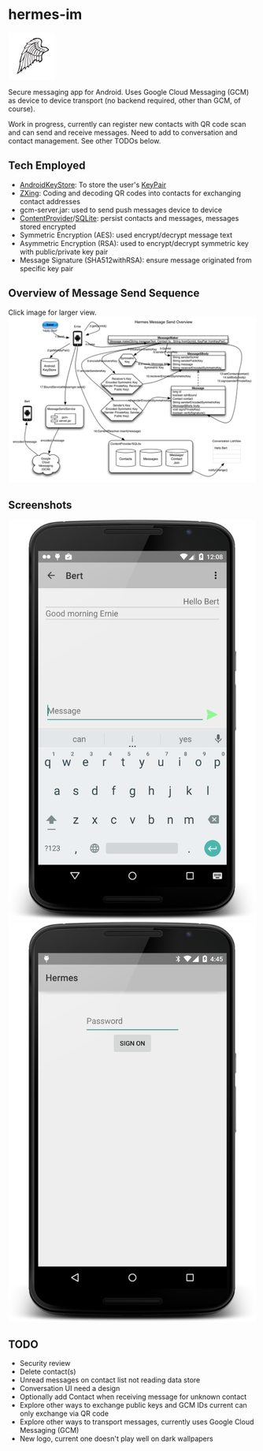 # hermes-im
![logo](app/src/main/res/drawable-xhdpi/ic_launcher.png?raw=true  "Logo")

Secure messaging app for Android.  Uses Google Cloud Messaging (GCM) as device to device transport (no backend required, other than GCM, of course).

Work in progress, currently can register new contacts with QR code scan and can send and receive messages. Need to add to conversation and contact management.  See other TODOs below. 

## Tech Employed
* [AndroidKeyStore](https://developer.android.com/training/articles/keystore.html): To store the user's [KeyPair](http://developer.android.com/reference/java/security/KeyPair.html)
* [ZXing](https://github.com/zxing/zxing/): Coding and decoding QR codes into contacts for exchanging contact addresses
* gcm-server.jar: used to send push messages device to device
* [ContentProvider](http://developer.android.com/guide/topics/providers/content-providers.html)/[SQLite](http://developer.android.com/reference/android/database/sqlite/SQLiteDatabase.html): persist contacts and messages, messages stored encrypted
* Symmetric Encryption (AES): used encrypt/decrypt message text
* Asymmetric Encryption (RSA): used to encrypt/decrypt symmetric key with public/private key pair
* Message Signature (SHA512withRSA): ensure message originated from specific key pair
 
## Overview of Message Send Sequence
Click image for larger view.
![Overview of Message Send Sequence](docs/Hermes-Overview-Message-Send.png?raw=true  "Overview")

## Screenshots
![Screenshot conversation](screenshots/Conversation.png?raw=true  "Conversation")
![Screenshot sign on](screenshots/SignOn.png?raw=true  "Sign on")

## TODO
* Security review
* Delete contact(s)
* Unread messages on contact list not reading data store
* Conversation UI need a design
*	Optionally add Contact when receiving message for unknown contact
*	Explore other ways to exchange public keys and GCM IDs current can only exchange via QR code
*	Explore other ways to transport messages, currently uses Google Cloud Messaging (GCM)
*	New logo, current one doesn't play well on dark wallpapers
